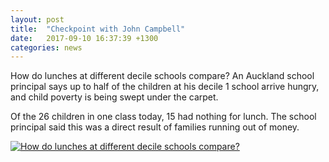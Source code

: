 ```yaml
---
layout: post
title:  "Checkpoint with John Campbell"
date:   2017-09-10 16:37:39 +1300
categories: news
---
```


How do lunches at different decile schools compare? An Auckland school principal says up to half of the children at his decile 1 school arrive hungry, and child poverty is being swept under the carpet.

Of the 26 children in one class today, 15 had nothing for lunch. The school principal said this was a direct result of families running out of money.

<!-- <a href="http://www.youtube.com/watch?feature=player_embedded&v=Es1FwTHURrk" target="_blank"><img src="http://img.youtube.com/vi/Es1FwTHURrk/0.jpg"
alt="IMAGE ALT TEXT HERE" width="320" height="240" border="0" /></a> -->

[![How do lunches at different decile schools compare?](http://img.youtube.com/vi/Es1FwTHURrk/0.jpg)](http://www.youtube.com/watch?v=Es1FwTHURrk)
